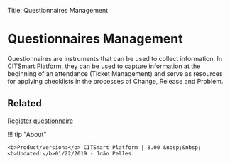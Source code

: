 Title: Questionnaires Management

# Questionnaires Management

Questionnaires are instruments that can be used to collect information. In CITSmart Platform, they can be used to capture information at the beginning of an attendance (Ticket Management) and serve as resources for applying checklists in the processes of Change, Release and Problem.

## Related

[Register questionnaire][1]

[1]:/en-us/citsmart-platform-8/platform-administration/questionnaires/questionaires-management/register-questionnaire.html


!!! tip "About"

    <b>Product/Version:</b> CITSmart Platform | 8.00 &nbsp;&nbsp;
    <b>Updated:</b>01/22/2019 - João Pelles  
	

	